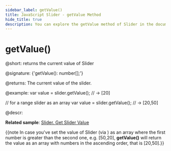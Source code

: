 ```yaml
---
sidebar_label: getValue()
title: JavaScript Slider - getValue Method 
hide_title: true
description: You can explore the getValue method of Slider in the documentation of the DHTMLX JavaScript UI library. Browse developer guides and API reference, try out code examples and live demos, and download a free 30-day evaluation version of DHTMLX Suite 7.
---
```

 
# getValue()

@short: returns the current value of Slider

@signature: {'getValue(): number[];'}

@returns:
The current value of the slider.

@example:
var value = slider.getValue(); // -> [20]

// for a range slider as an array
var value = slider.getValue(); // -> [20,50]

@descr:

**Related sample**: [Slider. Get Slider Value](https://snippet.dhtmlx.com/xlb8nbdx)

{{note In case you've set the value of Slider (via [](slider/api/slider_setvalue_method.md)) as an array where the first number is greater than the second one, e.g. [50,20], **getValue()** will return the value as an array with numbers in the ascending order, that is [20,50].}}

[comment]: # (@relatedapi: slider/api/slider_setvalue_method.md)

[comment]: # (@related: slider/usage.md#getting-value)
